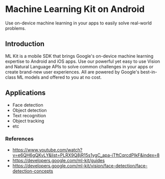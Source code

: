 # Machine Learning Kit on Android
Use on-device machine learning in your apps to easily solve real-world problems. 

## Introduction 
ML Kit is a mobile SDK that brings Google's on-device machine learning expertise to Android and iOS apps. Use our powerful yet easy to use Vision and Natural Language APIs to solve common challenges in your apps or create brand-new user experiences. All are powered by Google's best-in-class ML models and offered to you at no cost.

## Applications
- Face detection
- Object detection
- Text recognition
- Object tracking
- etc




### References
- https://www.youtube.com/watch?v=e6QH6gQKvLY&list=PLRX9Q8jR15s1ygC_apa-iTftCqrcdPIkF&index=8
- https://developers.google.com/ml-kit/guides
- https://developers.google.com/ml-kit/vision/face-detection/face-detection-concepts

